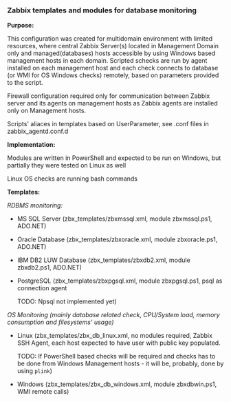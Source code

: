 ### Zabbix templates and modules for database monitoring 

**Purpose:**

This configuration was created for multidomain environment with limited resources, where central Zabbix Server(s) located in Management Domain only and managed(databases) hosts accessible by using Windows based management hosts in each domain. Scripted schecks are run by agent installed on each management host and each check connects to database (or WMI for OS Windows checks) remotely, based on parameters provided to the script. 

Firewall configuration required only for communication between Zabbix server and its agents on management hosts as Zabbix agents are installed only on Management hosts.

Scripts' aliaces in templates based on UserParameter, see .conf files in zabbix_agentd.conf.d

**Implementation:**

Modules are written in PowerShell and expected to be run on Windows, but partially they were tested on Linux as well

Linux OS checks are running bash commands

**Templates:**

*RDBMS monitoring:*

- MS SQL Server (zbx_templates/zbxmssql.xml, module zbxmssql.ps1, ADO.NET)
- Oracle Database (zbx_templates/zbxoracle.xml, module zbxoracle.ps1, ADO.NET)
- IBM DB2 LUW Database (zbx_templates/zbxdb2.xml, module zbxdb2.ps1, ADO.NET)
- PostgreSQL (zbx_templates/zbxpgsql.xml, module zbxpgsql.ps1, psql as connection agent
  
  TODO: Npsql not implemented yet)

*OS Monitoring (mainly database related check, CPU/System load, memory consumption and filesystems' usage)*
- Linux (zbx_templates/zbx_db_linux.xml, no modules required, Zabbix SSH Agent, each host expected to have user with public key populated.
  
  TODO: If PowerShell based checks will be required and checks has to be done from Windows Management hosts - it will be, probably, done by using ```plink```)
- Windows (zbx_templates/zbx_db_windows.xml, module zbxdbwin.ps1, WMI remote calls)
